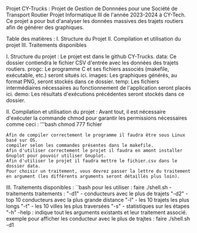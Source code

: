 Projet CY-Trucks : Projet de Gestion de Donnnées pour une Société de Transport Routier
    Projet Informatique III de l'année 2023-2024 à CY-Tech.
Ce projet a pour but d'analyser les données massives des trajets routiers afin de générer des graphiques.

Table des matières : 
    I. Structure du Projet
    II. Compilation et utilisation du projet
    III. Traitements disponibles
  

  

I. Structure du projet :
    Le projet est dans le github CY-Trucks.
    data: Ce dossier contiendra le fichier CSV d'entrée avec les données des trajets routiers.
    progc: Le programme C et ses fichiers associés (makefile, exécutable, etc.) seront situés ici.
    images: Les graphiques générés, au format PNG, seront stockés dans ce dossier. 
    temp: Les fichiers intermédiaires nécessaires au fonctionnement de l'application seront placés ici.
    demo: Les résultats d'exécutions précédentes seront stockés dans ce dossier.




II. Compilation et utilisation du projet :
    Avant tout, il est nécessaire d'exécuter la commande chmod pour garantir les permissions nécessaires comme ceci :
                    '''bash
                    chmod 777 fichier
            
    Afin de compiler correctement le programme il faudra être sous Linux basé sur OS. 
    compiler selon les commandes présentes dans le makefile.
    Afin d'utiliser correctement le projet il faudra en amont installer Gnuplot pour pouvoir utiliser Gnuplot.
    Afin d'utiliser le projet il faudra mettre le fichier.csv dans le dossier data.
    Pour choisir un traitement, vous devrez passer la lettre du traitement en argument (les différents arguments seront détaillés plus loin).


III. Traitements disponibles :
``bash pour les utiliser : faire ./shell.sh -traitements
traitements :
    "-d1" - conducteurs avec le plus de trajets
    "-d2" - top 10 conducteurs avec la plus grande distance
    "-l" - les 10 trajets les plus longs
    "-t" - les 10 villes les plus traversées
    "-s" - statistiques sur les étapes
    "-h" -help : indique tout les arguments existants et leur traitement associé.
    exemple pour afficher les conducteur avec le plus de trajtes : faire ./shell.sh -d1

